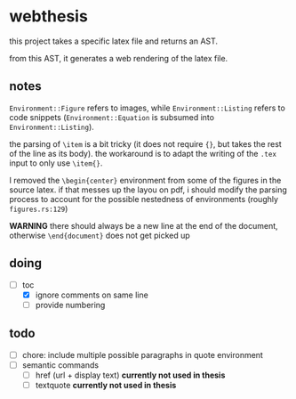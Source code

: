 # webthesis

this project takes a specific latex file and returns an AST.

from this AST, it generates a web rendering of the latex file.

## notes

`Environment::Figure` refers to images, while `Environment::Listing` refers to code snippets (`Environment::Equation` is subsumed into `Environment::Listing`).

the parsing of `\item` is a bit tricky (it does not require `{}`, but takes the rest of the line as its body). the workaround is to adapt the writing of the `.tex` input to only use `\item{}`.

I removed the `\begin{center}` environment from some of the figures in the source latex. if that messes up the layou on pdf, i should modify the parsing process to account for the possible nestedness of environments (roughly `figures.rs:129`)

__WARNING__ there should always be a new line at the end of the document, otherwise `\end{document}` does not get picked up

## doing

- [ ] toc
  - [x] ignore comments on same line
  - [ ] provide numbering

## todo

- [ ] chore: include multiple possible paragraphs in quote environment
- [ ] semantic commands
  - [ ] href (url + display text) __currently not used in thesis__
  - [ ] textquote __currently not used in thesis__